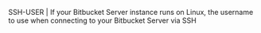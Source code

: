 SSH-USER | If your Bitbucket Server instance runs on Linux, the username to use when connecting to your Bitbucket Server via SSH